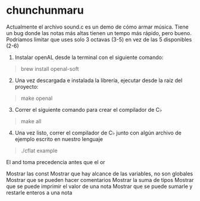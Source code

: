 # chunchunmaru

Actualmente el archivo sound.c es un demo de cómo armar música. Tiene un bug donde las notas más altas tienen un tempo más rápido, pero bueno. Podríamos limitar que uses solo 3 octavas (3-5) en vez de las 5 disponibles (2-6)

1) Instalar openAL desde la terminal con el siguiente comando:
> brew install openal-soft

2) Una vez descargada e instalada la librería, ejecutar desde la raíz del proyecto:
> make openal

3) Correr el siguiente comando para crear el compilador de C♭
> make all

4) Una vez listo, correr el compilador de C♭ junto con algún archivo de ejemplo escrito en nuestro lenguaje
> ./cflat example

El and toma precedencia antes que el or

Mostrar las const
Mostrar que hay alcance de las variables, no son globales
Mostrar que se pueden hacer comentarios
Mostrar la suma de tipos
Mostrar que se puede imprimir el valor de una nota
Mostrar que se puede sumarle y restarle enteros a una nota
